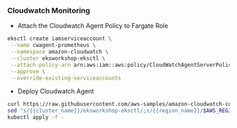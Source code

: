 ### Cloudwatch Monitoring

* Attach the Cloudwatch Agent Policy to Fargate Role

```bash
eksctl create iamserviceaccount \
 --name cwagent-prometheus \
 --namespace amazon-cloudwatch \
 --cluster eksworkshop-eksctl \
 --attach-policy-arn arn:aws:iam::aws:policy/CloudWatchAgentServerPolicy \
 --approve \
 --override-existing-serviceaccounts
```

* Deploy Cloudwatch Agent

```bash
curl https://raw.githubusercontent.com/aws-samples/amazon-cloudwatch-container-insights/latest/k8s-deployment-manifest-templates/deployment-mode/service/cwagent-prometheus/prometheus-eks-fargate.yaml | 
sed "s/{{cluster_name}}/eksworkshop-eksctl/;s/{{region_name}}/$AWS_REGION/" | 
kubectl apply -f -
```
